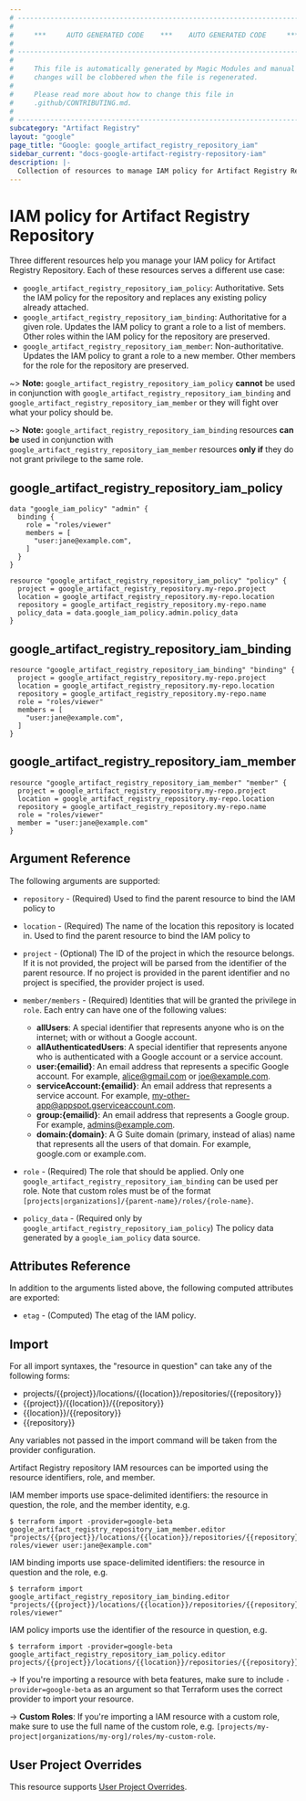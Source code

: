 ```yaml
---
# ----------------------------------------------------------------------------
#
#     ***     AUTO GENERATED CODE    ***    AUTO GENERATED CODE     ***
#
# ----------------------------------------------------------------------------
#
#     This file is automatically generated by Magic Modules and manual
#     changes will be clobbered when the file is regenerated.
#
#     Please read more about how to change this file in
#     .github/CONTRIBUTING.md.
#
# ----------------------------------------------------------------------------
subcategory: "Artifact Registry"
layout: "google"
page_title: "Google: google_artifact_registry_repository_iam"
sidebar_current: "docs-google-artifact-registry-repository-iam"
description: |-
  Collection of resources to manage IAM policy for Artifact Registry Repository
---
```


# IAM policy for Artifact Registry Repository
Three different resources help you manage your IAM policy for Artifact Registry Repository. Each of these resources serves a different use case:

* `google_artifact_registry_repository_iam_policy`: Authoritative. Sets the IAM policy for the repository and replaces any existing policy already attached.
* `google_artifact_registry_repository_iam_binding`: Authoritative for a given role. Updates the IAM policy to grant a role to a list of members. Other roles within the IAM policy for the repository are preserved.
* `google_artifact_registry_repository_iam_member`: Non-authoritative. Updates the IAM policy to grant a role to a new member. Other members for the role for the repository are preserved.

~> **Note:** `google_artifact_registry_repository_iam_policy` **cannot** be used in conjunction with `google_artifact_registry_repository_iam_binding` and `google_artifact_registry_repository_iam_member` or they will fight over what your policy should be.

~> **Note:** `google_artifact_registry_repository_iam_binding` resources **can be** used in conjunction with `google_artifact_registry_repository_iam_member` resources **only if** they do not grant privilege to the same role.


## google\_artifact\_registry\_repository\_iam\_policy

```hcl
data "google_iam_policy" "admin" {
  binding {
    role = "roles/viewer"
    members = [
      "user:jane@example.com",
    ]
  }
}

resource "google_artifact_registry_repository_iam_policy" "policy" {
  project = google_artifact_registry_repository.my-repo.project
  location = google_artifact_registry_repository.my-repo.location
  repository = google_artifact_registry_repository.my-repo.name
  policy_data = data.google_iam_policy.admin.policy_data
}
```

## google\_artifact\_registry\_repository\_iam\_binding

```hcl
resource "google_artifact_registry_repository_iam_binding" "binding" {
  project = google_artifact_registry_repository.my-repo.project
  location = google_artifact_registry_repository.my-repo.location
  repository = google_artifact_registry_repository.my-repo.name
  role = "roles/viewer"
  members = [
    "user:jane@example.com",
  ]
}
```

## google\_artifact\_registry\_repository\_iam\_member

```hcl
resource "google_artifact_registry_repository_iam_member" "member" {
  project = google_artifact_registry_repository.my-repo.project
  location = google_artifact_registry_repository.my-repo.location
  repository = google_artifact_registry_repository.my-repo.name
  role = "roles/viewer"
  member = "user:jane@example.com"
}
```

## Argument Reference

The following arguments are supported:

* `repository` - (Required) Used to find the parent resource to bind the IAM policy to
* `location` - (Required) The name of the location this repository is located in.
 Used to find the parent resource to bind the IAM policy to

* `project` - (Optional) The ID of the project in which the resource belongs.
    If it is not provided, the project will be parsed from the identifier of the parent resource. If no project is provided in the parent identifier and no project is specified, the provider project is used.

* `member/members` - (Required) Identities that will be granted the privilege in `role`.
  Each entry can have one of the following values:
  * **allUsers**: A special identifier that represents anyone who is on the internet; with or without a Google account.
  * **allAuthenticatedUsers**: A special identifier that represents anyone who is authenticated with a Google account or a service account.
  * **user:{emailid}**: An email address that represents a specific Google account. For example, alice@gmail.com or joe@example.com.
  * **serviceAccount:{emailid}**: An email address that represents a service account. For example, my-other-app@appspot.gserviceaccount.com.
  * **group:{emailid}**: An email address that represents a Google group. For example, admins@example.com.
  * **domain:{domain}**: A G Suite domain (primary, instead of alias) name that represents all the users of that domain. For example, google.com or example.com.

* `role` - (Required) The role that should be applied. Only one
    `google_artifact_registry_repository_iam_binding` can be used per role. Note that custom roles must be of the format
    `[projects|organizations]/{parent-name}/roles/{role-name}`.

* `policy_data` - (Required only by `google_artifact_registry_repository_iam_policy`) The policy data generated by
  a `google_iam_policy` data source.

## Attributes Reference

In addition to the arguments listed above, the following computed attributes are
exported:

* `etag` - (Computed) The etag of the IAM policy.

## Import

For all import syntaxes, the "resource in question" can take any of the following forms:

* projects/{{project}}/locations/{{location}}/repositories/{{repository}}
* {{project}}/{{location}}/{{repository}}
* {{location}}/{{repository}}
* {{repository}}

Any variables not passed in the import command will be taken from the provider configuration.

Artifact Registry repository IAM resources can be imported using the resource identifiers, role, and member.

IAM member imports use space-delimited identifiers: the resource in question, the role, and the member identity, e.g.
```
$ terraform import -provider=google-beta google_artifact_registry_repository_iam_member.editor "projects/{{project}}/locations/{{location}}/repositories/{{repository}} roles/viewer user:jane@example.com"
```

IAM binding imports use space-delimited identifiers: the resource in question and the role, e.g.
```
$ terraform import google_artifact_registry_repository_iam_binding.editor "projects/{{project}}/locations/{{location}}/repositories/{{repository}} roles/viewer"
```

IAM policy imports use the identifier of the resource in question, e.g.
```
$ terraform import -provider=google-beta google_artifact_registry_repository_iam_policy.editor projects/{{project}}/locations/{{location}}/repositories/{{repository}}
```

-> If you're importing a resource with beta features, make sure to include `-provider=google-beta`
as an argument so that Terraform uses the correct provider to import your resource.

-> **Custom Roles**: If you're importing a IAM resource with a custom role, make sure to use the
 full name of the custom role, e.g. `[projects/my-project|organizations/my-org]/roles/my-custom-role`.

## User Project Overrides

This resource supports [User Project Overrides](https://www.terraform.io/docs/providers/google/guides/provider_reference.html#user_project_override).
